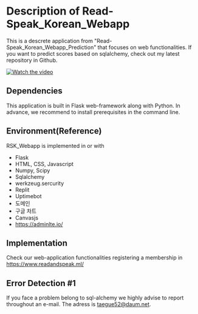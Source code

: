 # Description of Read-Speak_Korean_Webapp
This is a descrete application from "Read-Speak_Korean_Webapp_Prediction" that focuses on web functionalities. If you want to predict scores based on sqlalchemy, check out my latest repository in Github. 

[![Watch the video](https://www.canva.com/design/DAEzIALQp3M/Z3fjr1EDuSRmLVlnvrfO8Q/view?utm_content=DAEzIALQp3M&utm_campaign=designshare&utm_medium=link&utm_source=publishsharelink)](https://www.canva.com/design/DAEzIHL7dio/AdGFUXZPWOr60XDsQTv72A/view?utm_content=DAEzIHL7dio&utm_campaign=designshare&utm_medium=link&utm_source=publishsharelink)

## Dependencies
This application is built in Flask web-framework along with Python. In advance, we recommend to install prerequisites in the command line.

## Environment(Reference)
RSK_Webapp is implemented in or with
* Flask
* HTML, CSS, Javascript 
* Numpy, Scipy
* Sqlalchemy
* werkzeug.sercurity
* Replit
* Uptimebot
* 도메인
* 구글 차트
* Canvasjs
* https://adminlte.io/

## Implementation
Check our web-application functionalities registering a membership in https://www.readandspeak.ml/

## Error Detection #1
If you face a problem belong to sql-alchemy we highly advise to report throughout an e-mail. The adress is taegue52@daum.net. 
